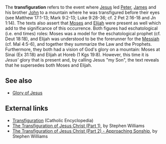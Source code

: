 The **transfiguration** refers to the event where
[Jesus](Jesus "Jesus") led [Peter](Peter "Peter"),
[James](James "James") and his brother
[John](John_the_Apostle "John the Apostle") to a mountain where he
was transfigured before their eyes (see Matthew 17:1-13; Mark
9:2-13; Luke 9:28-36; cf. 2 Pet 2:16-18 and Jn 1:14). The texts
also assert that [Moses](Moses "Moses") and
[Elijah](index.php?title=Elijah&action=edit&redlink=1 "Elijah (page does not exist)")
were present as well which add to the significance of this
occurrence. Both figures had eschatological (i.e. end times) roles:
Moses was a model for the eschatological prophet (cf. Deut 18:18),
and Elijah was understood to be the forerunner for the
[Messiah](Messiah "Messiah") (cf. Mal 4:5-6), and together they
summarize the Law and the Prophets. Furthermore, they both had a
vision of God's glory on a mountain: Moses at Sinai (Ex 31:18) and
Elijah at Horeb (1 Kgs 19:8). However, this time it is *Jesus'*
glory that is present and, by calling Jesus "my Son", the text
reveals that he supersedes both Moses and Elijah.


## See also

-   [Glory of Jesus](Glory_of_Jesus "Glory of Jesus")

## External links

-   [Transfiguration](http://www.newadvent.org/cathen/15019a.htm)
    (Catholic Encyclopedia)
-   [The Transfiguration of Jesus Christ (Part 1)](http://www.biblicalstudies.org.uk/article_transfiguration1_williams.html),
    by Stephen Williams
-   [The Transfiguration of Jesus Christ (Part 2) - Approaching Sonship](http://www.biblicalstudies.org.uk/article_transfiguration2_williams.html),
    by Stephen Williams



